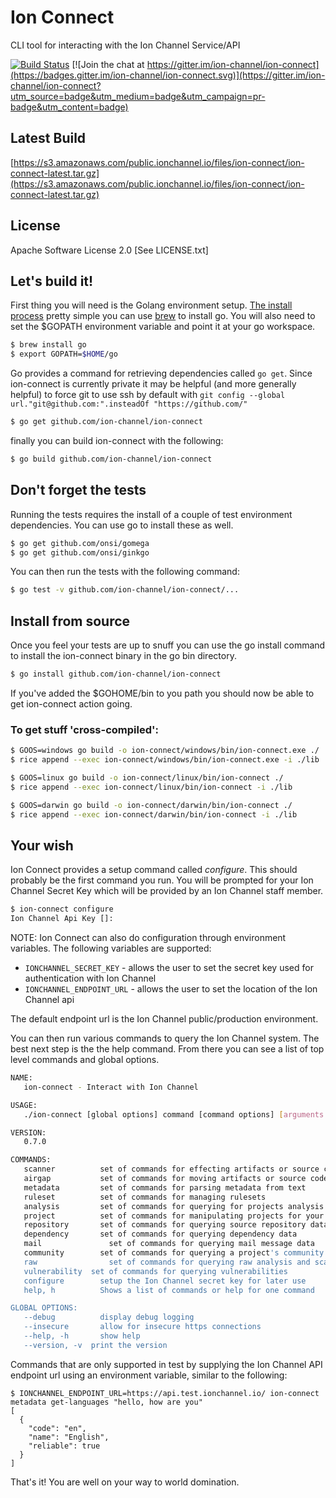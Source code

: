 # Ion Connect

CLI tool for interacting with the Ion Channel Service/API

[![Build Status](https://magnum.travis-ci.com/ion-channel/ion-connect.svg?token=AGRFpUr1LzvrKJ1SmsR3)](https://magnum.travis-ci.com/ion-channel/ion-connect)
[![Join the chat at https://gitter.im/ion-channel/ion-connect](https://badges.gitter.im/ion-channel/ion-connect.svg)](https://gitter.im/ion-channel/ion-connect?utm_source=badge&utm_medium=badge&utm_campaign=pr-badge&utm_content=badge)

## Latest Build

[https://s3.amazonaws.com/public.ionchannel.io/files/ion-connect/ion-connect-latest.tar.gz](https://s3.amazonaws.com/public.ionchannel.io/files/ion-connect/ion-connect-latest.tar.gz)

## License

Apache Software License 2.0 [See LICENSE.txt]

## Let's build it!

First thing you will need is the Golang environment setup. [The install process](https://golang.org/doc/install) pretty simple you can use [brew](http://brew.sh) to install go.  You will also need to set the $GOPATH environment variable and point it at your go workspace.

```sh
$ brew install go
$ export GOPATH=$HOME/go
```

Go provides a command for retrieving dependencies called `go get`.  Since ion-connect is currently private it may be helpful (and more generally helpful) to force git to use ssh by default with  `git config --global url."git@github.com:".insteadOf "https://github.com/"`

```sh
$ go get github.com/ion-channel/ion-connect
```

finally you can build ion-connect with the following:

```sh
$ go build github.com/ion-channel/ion-connect
```

## Don't forget the tests

Running the tests requires the install of a couple of test environment dependencies. You can use go to install these as well.

```sh
$ go get github.com/onsi/gomega
$ go get github.com/onsi/ginkgo
```

You can then run the tests with the following command:

```sh
$ go test -v github.com/ion-channel/ion-connect/...
```

## Install from source

Once you feel your tests are up to snuff you can use the go install command to install the ion-connect binary in the go bin directory.

```sh
$ go install github.com/ion-channel/ion-connect
```

If you've added the $GOHOME/bin to you path you should now be able to get ion-connect action going.

### To get stuff 'cross-compiled':

```sh
$ GOOS=windows go build -o ion-connect/windows/bin/ion-connect.exe ./
$ rice append --exec ion-connect/windows/bin/ion-connect.exe -i ./lib

$ GOOS=linux go build -o ion-connect/linux/bin/ion-connect ./
$ rice append --exec ion-connect/linux/bin/ion-connect -i ./lib

$ GOOS=darwin go build -o ion-connect/darwin/bin/ion-connect ./
$ rice append --exec ion-connect/darwin/bin/ion-connect -i ./lib
```

## Your wish

Ion Connect provides a setup command called *configure*.  This should probably be the first command you run.  You will be prompted for your Ion Channel Secret Key which will be provided by an Ion Channel staff member.

```sh
$ ion-connect configure
Ion Channel Api Key []:
```

NOTE:  Ion Connect can also do configuration through environment variables.  The following variables are supported:

- `IONCHANNEL_SECRET_KEY` - allows the user to set the secret key used for authentication with Ion Channel
- `IONCHANNEL_ENDPOINT_URL` - allows the user to set the location of the Ion Channel api

The default endpoint url is the Ion Channel public/production environment.

You can then run various commands to query the Ion Channel system.  The best next step is the the help command.  From there you can see a list of top level commands and global options.

```sh
NAME:
   ion-connect - Interact with Ion Channel

USAGE:
   ./ion-connect [global options] command [command options] [arguments...]

VERSION:
   0.7.0

COMMANDS:
   scanner     		set of commands for effecting artifacts or source code
   airgap      		set of commands for moving artifacts or source code
   metadata    		set of commands for parsing metadata from text
   ruleset     		set of commands for managing rulesets
   analysis    		set of commands for querying for projects analysis scan results
   project     		set of commands for manipulating projects for your account
   repository  		set of commands for querying source repository data
   dependency  		set of commands for querying dependency data
   mail			      set of commands for querying mail message data
   community   		set of commands for querying a project's community data
   raw      		  set of commands for querying raw analysis and scan data
   vulnerability  set of commands for querying vulnerabilities
   configure   		setup the Ion Channel secret key for later use
   help, h     		Shows a list of commands or help for one command

GLOBAL OPTIONS:
   --debug     		display debug logging
   --insecure  		allow for insecure https connections
   --help, -h  		show help
   --version, -v  print the version
```

Commands that are only supported in test by supplying the Ion Channel API endpoint url using an environment variable, similar to the following:

```
$ IONCHANNEL_ENDPOINT_URL=https://api.test.ionchannel.io/ ion-connect metadata get-languages "hello, how are you"
[
  {
    "code": "en",
    "name": "English",
    "reliable": true
  }
]
```

That's it! You are well on your way to world domination.
